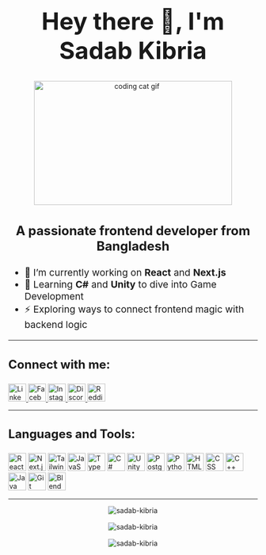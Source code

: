 <h1 align="center" style="font-size: 3rem;">Hey there 👋, I'm Sadab Kibria</h1>

<p align="center">
  <img src="https://media.giphy.com/media/JIX9t2j0ZTN9S/giphy.gif" alt="coding cat gif" width="400" height="250" />
</p>

<h3 align="center" style="font-size: 1.6rem;">A passionate frontend developer from Bangladesh</h3>

<div style="font-size: 1.2rem; margin-top: 1rem;">
  <ul>
    <li>🔭 I’m currently working on <strong>React</strong> and <strong>Next.js</strong></li>
    <li>🌱 Learning <strong>C#</strong> and <strong>Unity</strong> to dive into Game Development</li>
    <li>⚡ Exploring ways to connect frontend magic with backend logic</li>
  </ul>
</div>

---

<h3 align="left" style="font-size: 1.5rem;">Connect with me:</h3>

<p align="left">
  <a href="https://linkedin.com/in/sadab-kibria" target="_blank" rel="noopener noreferrer">
    <img src="https://img.shields.io/badge/LinkedIn-0A66C2?style=for-the-badge&logo=linkedin&logoColor=white" alt="LinkedIn" height="36" />
  </a>
  <a href="https://facebook.com/sadab.kibria" target="_blank" rel="noopener noreferrer">
    <img src="https://img.shields.io/badge/Facebook-1877F2?style=for-the-badge&logo=facebook&logoColor=white" alt="Facebook" height="36" />
  </a>
  <a href="https://instagram.com/sadab_kibria" target="_blank" rel="noopener noreferrer">
    <img src="https://img.shields.io/badge/Instagram-E4405F?style=for-the-badge&logo=instagram&logoColor=white" alt="Instagram" height="36" />
  </a>
  <a href="https://discord.gg/sadabkibria" target="_blank" rel="noopener noreferrer">
    <img src="https://img.shields.io/badge/Discord-5865F2?style=for-the-badge&logo=discord&logoColor=white" alt="Discord" height="36" />
  </a>
  <a href="https://www.reddit.com/user/Tasty-Profile2418" target="_blank" rel="noopener noreferrer">
    <img src="https://img.shields.io/badge/Reddit-FF4500?style=for-the-badge&logo=reddit&logoColor=white" alt="Reddit" height="36" />
  </a>
</p>

---

<h3 align="left" style="font-size: 1.5rem;">Languages and Tools:</h3>

<p align="left">
  <img src="https://img.shields.io/badge/React-61DAFB?style=for-the-badge&logo=react&logoColor=black" alt="React" height="36" />
  <img src="https://img.shields.io/badge/Next.js-000000?style=for-the-badge&logo=next.js&logoColor=white" alt="Next.js" height="36" />
  <img src="https://img.shields.io/badge/TailwindCSS-38B2AC?style=for-the-badge&logo=tailwind-css&logoColor=white" alt="TailwindCSS" height="36" />
  <img src="https://img.shields.io/badge/JavaScript-F7DF1E?style=for-the-badge&logo=javascript&logoColor=black" alt="JavaScript" height="36" />
  <img src="https://img.shields.io/badge/TypeScript-3178C6?style=for-the-badge&logo=typescript&logoColor=white" alt="TypeScript" height="36" />
  <img src="https://img.shields.io/badge/C%23-239120?style=for-the-badge&logo=c-sharp&logoColor=white" alt="C#" height="36" />
  <img src="https://img.shields.io/badge/Unity-000000?style=for-the-badge&logo=unity&logoColor=white" alt="Unity" height="36" />
  <img src="https://img.shields.io/badge/PostgreSQL-4169E1?style=for-the-badge&logo=postgresql&logoColor=white" alt="PostgreSQL" height="36" />
  <img src="https://img.shields.io/badge/Python-3776AB?style=for-the-badge&logo=python&logoColor=white" alt="Python" height="36" />
  <img src="https://img.shields.io/badge/HTML5-E34F26?style=for-the-badge&logo=html5&logoColor=white" alt="HTML" height="36" />
  <img src="https://img.shields.io/badge/CSS3-1572B6?style=for-the-badge&logo=css3&logoColor=white" alt="CSS" height="36" />
  <img src="https://img.shields.io/badge/C++-00599C?style=for-the-badge&logo=c%2B%2B&logoColor=white" alt="C++" height="36" />
  <img src="https://img.shields.io/badge/Java-007396?style=for-the-badge&logo=java&logoColor=white" alt="Java" height="36" />
  <img src="https://img.shields.io/badge/Git-F05032?style=for-the-badge&logo=git&logoColor=white" alt="Git" height="36" />
  <img src="https://img.shields.io/badge/Blender-F5792A?style=for-the-badge&logo=blender&logoColor=white" alt="Blender" height="36" />
</p>

---

<p align="center" style="margin-bottom: 16px;">
  <img src="https://github-readme-stats.vercel.app/api/top-langs?username=sadab-kibria&show_icons=true&theme=github_dark" alt="sadab-kibria" />
</p>

<p align="center" style="margin-bottom: 16px;">
  <img src="https://github-readme-stats.vercel.app/api?username=sadab-kibria&show_icons=true&theme=github_dark" alt="sadab-kibria" />
</p>

<p align="center">
  <img src="https://github-readme-streak-stats.herokuapp.com/?user=sadab-kibria&theme=github_dark" alt="sadab-kibria" />
</p>
